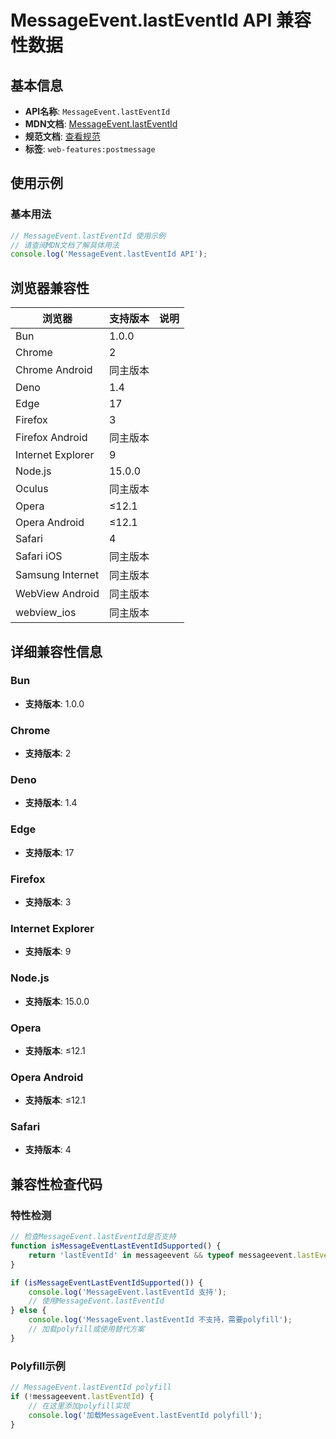 # MessageEvent.lastEventId API 兼容性数据

## 基本信息

- **API名称**: `MessageEvent.lastEventId`
- **MDN文档**: [MessageEvent.lastEventId](https://developer.mozilla.org/docs/Web/API/MessageEvent/lastEventId)
- **规范文档**: [查看规范](https://html.spec.whatwg.org/multipage/comms.html#dom-messageevent-lasteventid-dev)
- **标签**: `web-features:postmessage`

## 使用示例

### 基本用法

```javascript
// MessageEvent.lastEventId 使用示例
// 请查阅MDN文档了解具体用法
console.log('MessageEvent.lastEventId API');
```

## 浏览器兼容性

| 浏览器 | 支持版本 | 说明 |
|--------|----------|------|
| Bun | 1.0.0 |  |
| Chrome | 2 |  |
| Chrome Android | 同主版本 |  |
| Deno | 1.4 |  |
| Edge | 17 |  |
| Firefox | 3 |  |
| Firefox Android | 同主版本 |  |
| Internet Explorer | 9 |  |
| Node.js | 15.0.0 |  |
| Oculus | 同主版本 |  |
| Opera | ≤12.1 |  |
| Opera Android | ≤12.1 |  |
| Safari | 4 |  |
| Safari iOS | 同主版本 |  |
| Samsung Internet | 同主版本 |  |
| WebView Android | 同主版本 |  |
| webview_ios | 同主版本 |  |

## 详细兼容性信息

### Bun

- **支持版本**: 1.0.0

### Chrome

- **支持版本**: 2

### Deno

- **支持版本**: 1.4

### Edge

- **支持版本**: 17

### Firefox

- **支持版本**: 3

### Internet Explorer

- **支持版本**: 9

### Node.js

- **支持版本**: 15.0.0

### Opera

- **支持版本**: ≤12.1

### Opera Android

- **支持版本**: ≤12.1

### Safari

- **支持版本**: 4

## 兼容性检查代码

### 特性检测

```javascript
// 检查MessageEvent.lastEventId是否支持
function isMessageEventLastEventIdSupported() {
    return 'lastEventId' in messageevent && typeof messageevent.lastEventId === 'function';
}

if (isMessageEventLastEventIdSupported()) {
    console.log('MessageEvent.lastEventId 支持');
    // 使用MessageEvent.lastEventId
} else {
    console.log('MessageEvent.lastEventId 不支持，需要polyfill');
    // 加载polyfill或使用替代方案
}
```

### Polyfill示例

```javascript
// MessageEvent.lastEventId polyfill
if (!messageevent.lastEventId) {
    // 在这里添加polyfill实现
    console.log('加载MessageEvent.lastEventId polyfill');
}
```

